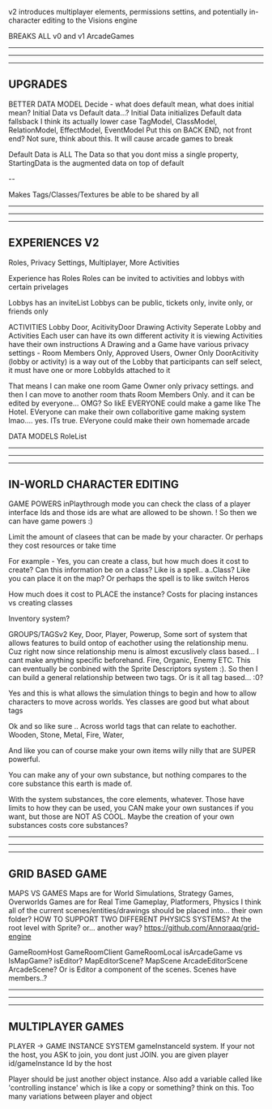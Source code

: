 v2 introduces multiplayer elements, permissions settins, and potentially in-character editing to the Visions engine

BREAKS ALL v0 and v1 ArcadeGames

--------------------------------------------------------------------------------------
--------------------------------------------------------------------------------------
--------------------------------------------------------------------------------------
UPGRADES
--------------------------------------------------------------------------------------

BETTER DATA MODEL
  Decide - what does default mean, what does initial mean?
    Initial Data vs Default data...?
    Initial Data initializes
    Default data fallsback
    I think its actually lower case TagModel, ClassModel, RelationModel, EffectModel, EventModel
  Put this on BACK END, not front end? Not sure, think about this. It will cause arcade games to break

Default Data is ALL The Data so that you dont miss a single property,
StartingData is the augmented data on top of default

--

Makes Tags/Classes/Textures be able to be shared by all

--------------------------------------------------------------------------------------
--------------------------------------------------------------------------------------
--------------------------------------------------------------------------------------
EXPERIENCES V2
--------------------------------------------------------------------------------------

Roles, Privacy Settings, Multiplayer, More Activities

Experience has Roles
  Roles can be invited to activities and lobbys with certain privelages

Lobbys has an inviteList
Lobbys can be public, tickets only, invite only, or friends only

ACTIVITIES
  Lobby Door, AcitivityDoor 
  Drawing Activity
  Seperate Lobby and Activities
    Each user can have its own different activity it is viewing
    Activities have their own instructions
  A Drawing and a Game have various privacy settings - Room Members Only, Approved Users, Owner Only
  DoorAcitivity (lobby or activity) is a way out of the Lobby that participants can self select, it must have one or more LobbyIds attached to it 

That means I can make one room Game Owner only privacy settings. and then I can move to another room thats Room Members Only. and it can be edited by everyone... OMG? So likE EVERYONE could make a game like The Hotel. EVeryone can make their own collaboritive game making system lmao.... yes. ITs true. EVeryone could make their own homemade arcade

DATA MODELS
  RoleList

--------------------------------------------------------------------------------------
--------------------------------------------------------------------------------------
--------------------------------------------------------------------------------------
IN-WORLD CHARACTER EDITING
--------------------------------------------------------------------------------------

GAME POWERS
  inPlaythrough mode you can check the class of a player interface Ids and those ids are what are allowed to be shown. ! So then we can have game powers :)

  Limit the amount of clasees that can be made by your character. Or perhaps they cost resources or take time

  For example - Yes, you can create a class, but how much does it cost to create? Can this information be on a class? Like is a spell.. a..Class? Like you can place it on the map? Or perhaps the spell is to like switch Heros

  How much does it cost to PLACE the instance? Costs for placing instances vs creating classes

  Inventory system?

GROUPS/TAGSv2
  Key, Door, Player, Powerup, Some sort of system that allows features to build ontop of eachother using the relationship menu. Cuz right now since relationship menu is almost excuslively class based... I cant make anything specific beforehand. Fire, Organic, Enemy ETC. This can eventually be conbined with the Sprite Descriptors system :). So then I can build a general relationship between two tags. Or is it all tag based... :0?

  Yes and this is what allows the simulation things to begin and how to allow characters to move across worlds. Yes classes are good but what about tags

  Ok and so like sure .. Across world tags that can relate to eachother. Wooden, Stone, Metal, Fire, Water, 

  And like you can of course make your own items willy nilly that are SUPER powerful.

  You can make any of your own substance, but nothing compares to the core substance this earth is made of. 

  With the system substances, the core elements, whatever. Those have limits to how they can be used, you CAN make your own sustances if you want, but those are NOT AS COOL. Maybe the creation of your own substances costs core substances?

--------------------------------------------------------------------------------------
--------------------------------------------------------------------------------------
--------------------------------------------------------------------------------------
GRID BASED GAME
--------------------------------------------------------------------------------------

MAPS VS GAMES
  Maps are for World Simulations, Strategy Games, Overworlds
  Games are for Real Time Gameplay, Platformers, Physics
  I think all of the current scenes/entities/drawings should be placed into... their own folder?
  HOW TO SUPPORT TWO DIFFERENT PHYSICS SYSTEMS? At the root level with Sprite? or... another way?
  https://github.com/Annoraaq/grid-engine

GameRoomHost
GameRoomClient
GameRoomLocal
  isArcadeGame vs IsMapGame?
    isEditor?
      MapEditorScene?
      MapScene
      ArcadeEditorScene
      ArcadeScene?
    Or is Editor a component of the scenes. Scenes have members..?

--------------------------------------------------------------------------------------
--------------------------------------------------------------------------------------
--------------------------------------------------------------------------------------
MULTIPLAYER GAMES
--------------------------------------------------------------------------------------

PLAYER -> GAME INSTANCE SYSTEM
  gameInstanceId system. If your not the host, you ASK to join, you dont just JOIN. you are given player id/gameInstance Id by the host

  Player should be just another object instance. Also add a variable called like 'controlling instance' which is like a copy or something? think on this. Too many variations between player and object
